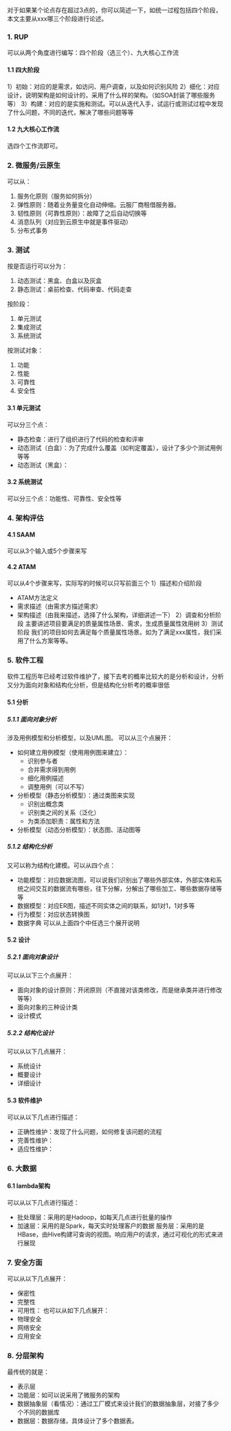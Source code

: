 对于如果某个论点存在超过3点的，你可以简述一下，如统一过程包括四个阶段，本文主要从xxx哪三个阶段进行论述。
### 1. RUP
可以从两个角度进行编写：四个阶段（选三个）、九大核心工作流
#### 1.1 四大阶段
1）初始：对应的是需求，如访问、用户调查，以及如何识别风险
2）细化：对应设计，说明架构是如何设计的，采用了什么样的架构。（如SOA封装了哪些服务等）
3）构建：对应的是实施和测试。可以从迭代入手，试运行或测试过程中发现了什么问题，不同的迭代，解决了哪些问题等等
#### 1.2 九大核心工作流
选四个工作流即可。

### 2. 微服务/云原生
可以从：
1. 服务化原则（服务如何拆分）
2. 弹性原则：随着业务量变化自动伸缩。云服厂商租借服务器。
3. 韧性原则（可靠性原则）：故障了之后自动切换等
4. 消息队列（对应到云原生中就是事件驱动）
5. 分布式事务

### 3. 测试
按是否运行可以分为：
1. 动态测试：黑盒、白盒以及灰盒
2. 静态测试：桌前检查、代码审查、代码走查

按阶段：
1. 单元测试
2. 集成测试
3. 系统测试

按测试对象：
1. 功能
2. 性能
3. 可靠性
4. 安全性
#### 3.1 单元测试
可以分三个点：
+ 静态检查：进行了组织进行了代码的检查和评审
+ 动态测试（白盒）：为了完成什么覆盖（如判定覆盖），设计了多少个测试用例等等
+ 动态测试（黑盒）：
#### 3.2 系统测试
可以分三个点：功能性、可靠性、安全性等
### 4. 架构评估
#### 4.1 SAAM
可以从3个输入或5个步骤来写
#### 4.2 ATAM
可以从4个步骤来写，实际写的时候可以只写前面三个
1）描述和介绍阶段
+ ATAM方法定义
+ 需求描述（由需求方描述需求）
+ 架构描述（由我来描述，选择了什么架构，详细讲述一下）
2）调查和分析阶段
主要讲述项目要满足的质量属性场景、需求，生成质量属性效用树
3）测试阶段
我们的项目如何去满足每个质量属性场景。如为了满足xxx属性，我们采用了什么方案等等。
### 5. 软件工程
软件工程历年已经考过软件维护了，接下去考的概率比较大的是分析和设计，分析又分为面向对象和结构化分析，但是结构化分析考的概率很低
#### 5.1 分析
##### 5.1.1 面向对象分析
涉及用例模型和分析模型，以及UML图。
可以从三个点展开：
+ 如何建立用例模型（使用用例图来建立）：
	+ 识别参与者
	+ 合并需求得到用例
	+ 细化用例描述
	+ 调整用例（可以不写）
+ 分析模型（静态分析模型）：通过类图来实现
	+ 识别出概念类
	+ 识别类之间的关系（泛化）
	+ 为类添加职责：属性和方法
+ 分析模型（动态分析模型）：状态图、活动图等
##### 5.1.2 结构化分析
又可以称为结构化建模。可以从四个点：
+ 功能模型：对应数据流图，可以说我们识别出了哪些外部实体，外部实体和系统之间交互的数据流有哪些，往下分解，分解出了哪些加工、哪些数据存储等等
+ 数据模型：对应ER图，描述不同实体之间的联系，如1对1，1对多等
+ 行为模型：对应状态转换图
+ 数据字典
可以从上面四个中任选三个展开说明

#### 5.2 设计
##### 5.2.1 面向对象设计
可以从以下三个点展开：
+ 面向对象的设计原则：开闭原则（不直接对该类修改，而是继承类并进行修改等等）
+ 面向对象的三种设计类
+ 设计模式
##### 5.2.2 结构化设计
可以从以下几点展开：
+ 系统设计
+ 概要设计
+ 详细设计
#### 5.3 软件维护
可以从以下几点进行描述：
+ 正确性维护：发现了什么问题，如何修复该问题的流程
+ 完善性维护：
+ 适应性维护：

### 6. 大数据
#### 6.1 lambda架构
可以从以下几点进行描述：
+ 批处理层：采用的是Hadoop，如每天几点进行批量的操作
+ 加速层：采用的是Spark，每天实时处理客户的数据
  服务层：采用的是HBase，由Hive构建可查询的视图。响应用户的请求，通过可视化的形式来进行展现
### 7. 安全方面
可以从以下几点展开：
+ 保密性
+ 完整性
+ 可用性：
也可以从如下几点展开：
+ 物理安全
+ 网络安全
+ 应用安全
### 8. 分层架构
最传统的就是：
+ 表示层
+ 功能层：如可以说采用了微服务的架构
+ 数据抽象层（看情况）：通过工厂模式来设计我们的数据抽象层，对接了多少个不同的数据库
+ 数据层：数据存储，具体设计了多个数据表。













